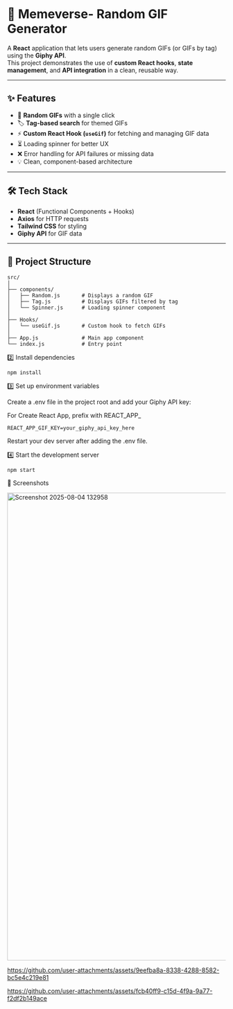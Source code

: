 # 🎯 Memeverse- Random GIF Generator 

A **React** application that lets users generate random GIFs (or GIFs by tag) using the **Giphy API**.  
This project demonstrates the use of **custom React hooks**, **state management**, and **API integration** in a clean, reusable way.

---

## ✨ Features
- 🎲 **Random GIFs** with a single click
- 🏷 **Tag-based search** for themed GIFs
- ⚡ **Custom React Hook (`useGif`)** for fetching and managing GIF data
- ⏳ Loading spinner for better UX
- ❌ Error handling for API failures or missing data
- 💡 Clean, component-based architecture

---

## 🛠 Tech Stack
- **React** (Functional Components + Hooks)
- **Axios** for HTTP requests
- **Tailwind CSS** for styling
- **Giphy API** for GIF data

---

## 📂 Project Structure
```text
src/
│
├── components/
│   ├── Random.js       # Displays a random GIF
│   ├── Tag.js          # Displays GIFs filtered by tag
│   └── Spinner.js      # Loading spinner component
│
├── Hooks/
│   └── useGif.js       # Custom hook to fetch GIFs
│
├── App.js              # Main app component
└── index.js            # Entry point
```
2️⃣ Install dependencies

`npm install`

3️⃣ Set up environment variables

Create a .env file in the project root and add your Giphy API key:

For Create React App, prefix with REACT_APP_

`REACT_APP_GIF_KEY=your_giphy_api_key_here`

Restart your dev server after adding the .env file.

4️⃣ Start the development server

`npm start`

📸 Screenshots


<img width="1920" height="1080" alt="Screenshot 2025-08-04 132958" src="https://github.com/user-attachments/assets/eaf4d529-d195-4b32-bd19-437bc56e7021" />


https://github.com/user-attachments/assets/9eefba8a-8338-4288-8582-bc5e4c219e81



https://github.com/user-attachments/assets/fcb40ff9-c15d-4f9a-9a77-f2df2b149ace

